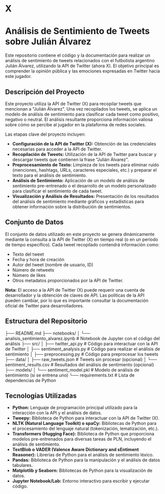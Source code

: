 # X
# Análisis de Sentimiento de Tweets sobre Julián Álvarez

Este repositorio contiene el código y la documentación para realizar un análisis de sentimiento de tweets relacionados con el futbolista argentino Julián Álvarez, utilizando la API de Twitter (ahora X). El objetivo principal es comprender la opinión pública y las emociones expresadas en Twitter hacia este jugador.

## Descripción del Proyecto

Este proyecto utiliza la API de Twitter (X) para recopilar tweets que mencionan a "Julián Álvarez". Una vez recopilados los tweets, se aplica un modelo de análisis de sentimiento para clasificar cada tweet como positivo, negativo o neutral. El análisis resultante proporciona información valiosa sobre cómo se percibe al jugador en la plataforma de redes sociales.

Las etapas clave del proyecto incluyen:

* **Configuración de la API de Twitter (X):** Obtención de las credenciales necesarias para acceder a la API de Twitter.
* **Recopilación de Tweets:** Utilización de la API de Twitter para buscar y descargar tweets que contienen la frase "Julián Álvarez".
* **Preprocesamiento de Texto:** Limpieza de los tweets para eliminar ruido (menciones, hashtags, URLs, caracteres especiales, etc.) y preparar el texto para el análisis de sentimiento.
* **Análisis de Sentimiento:** Aplicación de un modelo de análisis de sentimiento pre-entrenado o el desarrollo de un modelo personalizado para clasificar el sentimiento de cada tweet.
* **Visualización y Análisis de Resultados:** Presentación de los resultados del análisis de sentimiento mediante gráficos y estadísticas para obtener información sobre la distribución de sentimientos.

## Conjunto de Datos

El conjunto de datos utilizado en este proyecto se genera dinámicamente mediante la consulta a la API de Twitter (X) en tiempo real (o en un período de tiempo específico). Cada tweet recopilado contendrá información como:

* Texto del tweet
* Fecha y hora de creación
* Autor del tweet (nombre de usuario, ID)
* Número de retweets
* Número de likes
* Otros metadatos proporcionados por la API de Twitter.

**Nota:** El acceso a la API de Twitter (X) puede requerir una cuenta de desarrollador y la obtención de claves de API. Las políticas de la API pueden cambiar, por lo que es importante consultar la documentación oficial de Twitter para desarrolladores.

## Estructura del Repositorio

├── README.md
├── notebooks/
│   └── analisis_sentimiento_alvarez.ipynb  # Notebook de Jupyter con el código del análisis
├── src/
│   ├── twitter_api.py                  # Código para interactuar con la API de Twitter
│   ├── sentiment_analysis.py           # Código para realizar el análisis de sentimiento
│   ├── preprocessing.py              # Código para preprocesar los tweets
├── data/
│   ├── raw_tweets.json               # Tweets sin procesar (opcional)
│   └── sentiment_results.csv         # Resultados del análisis de sentimiento (opcional)
├── models/
│   └── sentiment_model.pkl           # Modelo de análisis de sentimiento (si se entrena uno)
└── requirements.txt                  # Lista de dependencias de Python

## Tecnologías Utilizadas

* **Python:** Lenguaje de programación principal utilizado para la interacción con la API y el análisis de datos.
* **Tweepy:** Biblioteca de Python para interactuar con la API de Twitter (X).
* **NLTK (Natural Language Toolkit) o spaCy:** Bibliotecas de Python para el procesamiento del lenguaje natural (tokenización, lematización, etc.).
* **Transformers (Hugging Face):** Biblioteca de Python que proporciona modelos pre-entrenados para diversas tareas de PLN, incluyendo el análisis de sentimiento.
* **TextBlob o VADER (Valence Aware Dictionary and sEntiment Reasoner):** Librerías de Python para el análisis de sentimiento léxico.
* **Pandas:** Biblioteca de Python para la manipulación y el análisis de datos tabulares.
* **Matplotlib y Seaborn:** Bibliotecas de Python para la visualización de datos.
* **Jupyter Notebook/Lab:** Entorno interactivo para escribir y ejecutar código.
